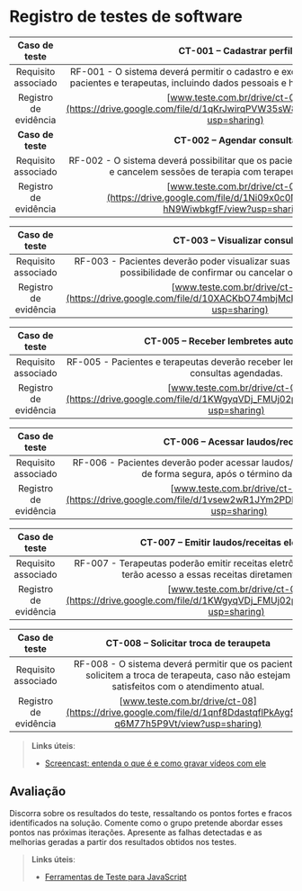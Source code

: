 # Registro de testes de software

<!-- <span style="color:red">Pré-requisitos: <a href="04-Projeto-interface.md"> Projeto de interface</a></span>, <a href="07-Plano-testes-software.md"> Plano de testes de software</a>

Relatório com as evidências dos testes de software realizados no sistema pela equipe, baseado em um plano de testes pré-definido.

Para cada caso de teste definido no <a href="07-Plano-testes-software.md"> Plano de testes de software</a>, realize o registro das evidências dos testes feitos na aplicação pela equipe, que comprovem que o critério de êxito foi alcançado (ou não!). Para isso, utilize uma ferramenta de captura de tela que mostre cada um dos casos de teste definidos. Observação: cada caso de teste deverá possuir um vídeo do tipo _screencast_ para caracterizar uma evidência do referido caso. -->

| **Caso de teste** 	| **CT-001 – Cadastrar perfil** 	|
|:---:	|:---:	|
| Requisito associado | RF-001 - O sistema deverá permitir o cadastro e exclusão de informações de pacientes e terapeutas, incluindo dados pessoais e históricos de atendimento. |
| Registro de evidência | [www.teste.com.br/drive/ct-01](https://drive.google.com/file/d/1qKrJwirqPVW35sW8Bfhvo75h6fb3lEqc/view?usp=sharing)
| **Caso de teste** 	| **CT-002 – Agendar consulta** 	|
| Requisito associado | RF-002 - O sistema deverá possibilitar que os pacientes agendem, visualizem e cancelem sessões de terapia com terapeutas disponíveis. |
| Registro de evidência | [www.teste.com.br/drive/ct-02](https://drive.google.com/file/d/1Ni09x0c0NFIV2ZY2yQ1X-hN9WiwbkgfF/view?usp=sharing) |

| **Caso de teste** 	| **CT-003 – Visualizar consultas** 	|
|:---:	|:---:	|
| Requisito associado | RF-003 - Pacientes deverão poder visualizar suas consultas agendadas, com possibilidade de confirmar ou cancelar os atendimentos. 
| Registro de evidência | [www.teste.com.br/drive/ct-03](https://drive.google.com/file/d/10XACKbO74mbjMcKEnCtw_Qhdp8r7jhH9/view?usp=sharing) |

| **Caso de teste** 	| **CT-005 – Receber lembretes automáticos** |
|:---:	|:---:	|
| Requisito associado | RF-005 -  Pacientes e terapeutas deverão receber lembretes automáticos sobre consultas agendadas. |
| Registro de evidência | [www.teste.com.br/drive/ct-05](https://drive.google.com/file/d/1KWgyqVDj_FMUj02pELMDTcKjI4vm9lhs/view?usp=sharing) |

| **Caso de teste** 	| **CT-006 – Acessar laudos/receitas** 	|
|:---:	|:---:	|
| Requisito associado | RF-006 - Pacientes deverão poder acessar laudos/receitas de suas consultas de forma segura, após o término das sessões. | 
| Registro de evidência | [www.teste.com.br/drive/ct-06](https://drive.google.com/file/d/1vsew2wR1JYm2PDlPTE6SIwVoxD3frXUL/view?usp=sharing) |

| **Caso de teste** 	| **CT-007 – Emitir laudos/receitas eletrônicas** |
|:---:	|:---:	|
| Requisito associado | RF-007 - Terapeutas poderão emitir receitas eletrônicas aos pacientes, que terão acesso a essas receitas diretamente no sistema. |
| Registro de evidência | [www.teste.com.br/drive/ct-07](https://drive.google.com/file/d/1KWgyqVDj_FMUj02pELMDTcKjI4vm9lhs/view?usp=sharing) |

| **Caso de teste** 	| **CT-008 – Solicitar troca de teraupeta** |
|:---:	|:---:	|
| Requisito associado | RF-008 - O sistema deverá permitir que os pacientes solicitem a troca de terapeuta, caso não estejam satisfeitos com o atendimento atual. |
| Registro de evidência | [www.teste.com.br/drive/ct-08](https://drive.google.com/file/d/1qnf8DdastqflPkAyg5yf-q6M77h5P9Vt/view?usp=sharing) |



> **Links úteis**:
> - [Screencast: entenda o que é e como gravar vídeos com ele](https://rockcontent.com/br/blog/screencast/) 

## Avaliação

Discorra sobre os resultados do teste, ressaltando os pontos fortes e fracos identificados na solução. Comente como o grupo pretende abordar esses pontos nas próximas iterações. Apresente as falhas detectadas e as melhorias geradas a partir dos resultados obtidos nos testes.

> **Links úteis**:
> - [Ferramentas de Teste para JavaScript](https://geekflare.com/javascript-unit-testing/)
